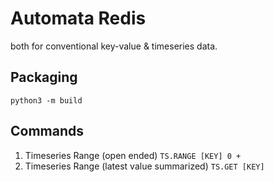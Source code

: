 # Automata Redis 
both for conventional key-value & timeseries data.

## Packaging
`python3 -m build`

## Commands
1. Timeseries Range (open ended) `TS.RANGE [KEY] 0 +`
2. Timeseries Range (latest value summarized) `TS.GET [KEY]`
